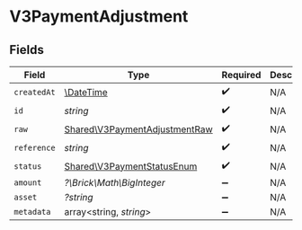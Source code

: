 # V3PaymentAdjustment


## Fields

| Field                                                                          | Type                                                                           | Required                                                                       | Description                                                                    |
| ------------------------------------------------------------------------------ | ------------------------------------------------------------------------------ | ------------------------------------------------------------------------------ | ------------------------------------------------------------------------------ |
| `createdAt`                                                                    | [\DateTime](https://www.php.net/manual/en/class.datetime.php)                  | :heavy_check_mark:                                                             | N/A                                                                            |
| `id`                                                                           | *string*                                                                       | :heavy_check_mark:                                                             | N/A                                                                            |
| `raw`                                                                          | [Shared\V3PaymentAdjustmentRaw](../../Models/Shared/V3PaymentAdjustmentRaw.md) | :heavy_check_mark:                                                             | N/A                                                                            |
| `reference`                                                                    | *string*                                                                       | :heavy_check_mark:                                                             | N/A                                                                            |
| `status`                                                                       | [Shared\V3PaymentStatusEnum](../../Models/Shared/V3PaymentStatusEnum.md)       | :heavy_check_mark:                                                             | N/A                                                                            |
| `amount`                                                                       | *?\Brick\Math\BigInteger*                                                      | :heavy_minus_sign:                                                             | N/A                                                                            |
| `asset`                                                                        | *?string*                                                                      | :heavy_minus_sign:                                                             | N/A                                                                            |
| `metadata`                                                                     | array<string, *string*>                                                        | :heavy_minus_sign:                                                             | N/A                                                                            |